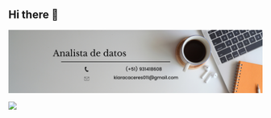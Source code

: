 ## Hi there 👋
<div id="header" align="center">
  <img decoding="async" src="https://github.com/Kiara-caceres/Kiara-caceres/blob/main/Banner%20de%20Linkedin%20para%20Copywriter%20Moderno%20Neutral.png" width="800"/>
</div>

[![](https://img.shields.io/badge/LinkedIn-0077B5?style=for-the-badge&logo=linkedin&logoColor=white)](https://www.linkedin.com/in/kiaracaceres/)


<!--
**Kiara-caceres/Kiara-caceres** is a ✨ _special_ ✨ repository because its `README.md` (this file) appears on your GitHub profile.


